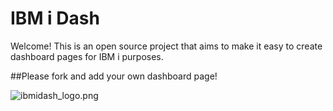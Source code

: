 # IBM i Dash
Welcome!  This is an open source project that aims to make it easy to create dashboard pages for IBM i purposes.

##Please fork and add your own dashboard page!

![ibmidash_logo.png](https://bitbucket.org/repo/LjEMEz/images/345524619-ibmidash_logo.png)
